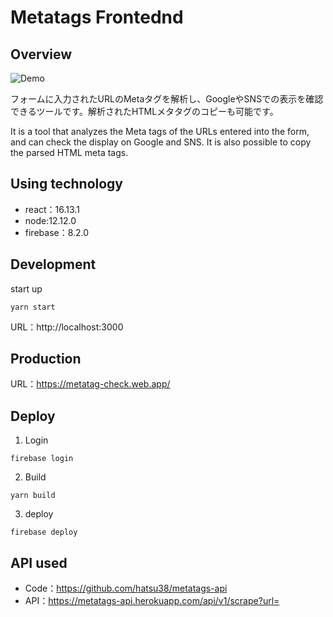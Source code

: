 # Metatags Frontednd

## Overview
![Demo](https://raw.githubusercontent.com/wiki/hatsu38/metatags-frontend/images/MetatagChecker.gif)

フォームに入力されたURLのMetaタグを解析し、GoogleやSNSでの表示を確認できるツールです。解析されたHTMLメタタグのコピーも可能です。

It is a tool that analyzes the Meta tags of the URLs entered into the form, and can check the display on Google and SNS. It is also possible to copy the parsed HTML meta tags.

## Using technology
- react：16.13.1
- node:12.12.0
- firebase：8.2.0

## Development

start up
```
yarn start
```

URL：http://localhost:3000

## Production
URL：https://metatag-check.web.app/

## Deploy
1. Login
```
firebase login
```

2. Build
```
yarn build
```

3. deploy
```
firebase deploy
```


## API used

- Code：https://github.com/hatsu38/metatags-api
- API：https://metatags-api.herokuapp.com/api/v1/scrape?url=
